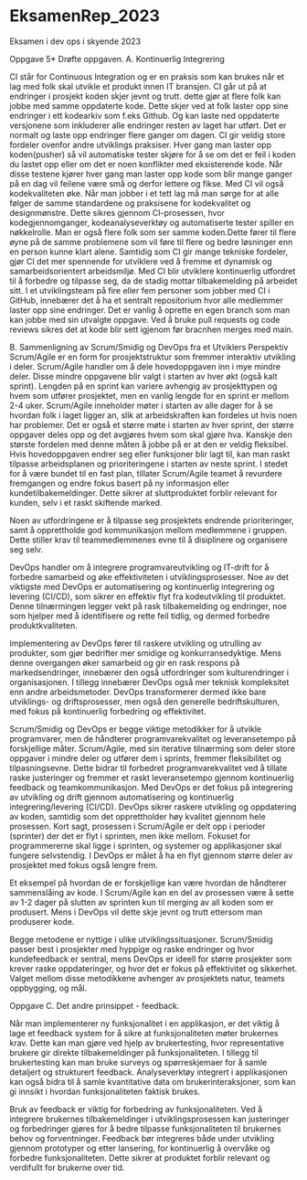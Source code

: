 # EksamenRep_2023
Eksamen i dev ops i skyende 2023

Oppgave 5* Drøfte oppgaven.
A. Kontinuerlig Integrering

CI står for Continuous Integration og er en praksis som kan brukes når et lag med folk skal utvikle et produkt innen IT bransjen. CI går ut på at endringer i prosjekt koden skjer jevnt og trutt. 
dette gjør at flere folk kan jobbe med samme oppdaterte kode. Dette skjer ved at folk laster opp sine endringer i ett kodearkiv som f.eks Github. Og kan laste ned oppdaterte versjonene som inkluderer alle endringer resten av laget har utført. Det er normalt og laste opp endringer flere ganger om dagen.
CI gir veldig store fordeler ovenfor andre utviklings praksiser. Hver gang man laster opp koden(pusher) så vil automatiske tester skjøre for å se om det er feil i koden du lastet opp eller om det er noen konflikter med eksisterende kode. Når disse testene kjører hver gang man laster opp kode som blir mange ganger på en dag vil feilene være små og derfor lettere og fikse. Med CI vil også kodekvaliteten øke. Når man jobber i et tett lag må man sørge for at alle følger de samme standardene og praksisene for kodekvalitet og designmønstre. Dette sikres gjennom CI-prosessen, hvor kodegjennomganger, kodeanalyseverktøy og automatiserte tester spiller en nøkkelrolle. Man er også flere folk som ser samme koden.Dette fører til flere øyne på de samme problemene som vil føre til flere og bedre løsninger enn en person kunne klart alene. Samtidig som CI gir mange tekniske fordeler, gjør CI det mer spennende for utviklere ved å fremme et dynamisk og samarbeidsorientert arbeidsmiljø. Med CI blir utviklere kontinuerlig utfordret til å forbedre og tilpasse seg, da de stadig mottar tilbakemelding på arbeidet sitt.
I et utviklingsteam på fire eller fem personer som jobber med CI i GitHub, innebærer det å ha et sentralt repositorium hvor alle medlemmer laster opp sine endringer. Det er vanlig å oprette en egen branch som man kan jobbe med sin utvalgte oppgave. Ved å bruke pull requests og code reviews sikres det at kode blir sett igjenom før bracnhen merges med main.

B. Sammenligning av Scrum/Smidig og DevOps fra et Utviklers Perspektiv
Scrum/Agile er en form for prosjektstruktur som fremmer interaktiv utvikling i deler. Scrum/Agile handler om å dele hovedoppgaven inn i mye mindre deler. Disse mindre oppgavene blir valgt i starten av hver økt (også kalt sprint). Lengden på en sprint kan variere avhengig av prosjekttypen og hvem som utfører prosjektet, men en vanlig lengde for en sprint er mellom 2-4 uker. Scrum/Agile inneholder møter i starten av alle dager for å se hvordan folk i laget ligger an, slik at arbeidskraften kan fordeles ut hvis noen har problemer. Det er også et større møte i starten av hver sprint, der større oppgaver deles opp og det avgjøres hvem som skal gjøre hva. Kanskje den største fordelen med denne måten å jobbe på er at den er veldig fleksibel. Hvis hovedoppgaven endrer seg eller funksjoner blir lagt til, kan man raskt tilpasse arbeidsplanen og prioriteringene i starten av neste sprint. I stedet for å være bundet til en fast plan, tillater Scrum/Agile teamet å revurdere fremgangen og endre fokus basert på ny informasjon eller kundetilbakemeldinger. Dette sikrer at sluttproduktet forblir relevant for kunden, selv i et raskt skiftende marked.

Noen av utfordringene er å tilpasse seg prosjektets endrende prioriteringer, samt å opprettholde god kommunikasjon mellom medlemmene i gruppen. Dette stiller krav til teammedlemmenes evne til å disiplinere og organisere seg selv.

DevOps handler om å integrere programvareutvikling og IT-drift for å forbedre samarbeid og øke effektiviteten i utviklingsprosesser. Noe av det viktigste med DevOps er automatisering og kontinuerlig integrering og levering (CI/CD), som sikrer en effektiv flyt fra kodeutvikling til produktet. Denne tilnærmingen legger vekt på rask tilbakemelding og endringer, noe som hjelper med å identifisere og rette feil tidlig, og dermed forbedre produktkvaliteten.

Implementering av DevOps fører til raskere utvikling og utrulling av produkter, som gjør bedrifter mer smidige og konkurransedyktige. Mens denne overgangen øker samarbeid og gir en rask respons på markedsendringer, innebærer den også utfordringer som kulturendringer i organisasjonen. I tillegg innebærer DevOps også mer teknisk kompleksitet enn andre arbeidsmetoder. DevOps transformerer dermed ikke bare utviklings- og driftsprosesser, men også den generelle bedriftskulturen, med fokus på kontinuerlig forbedring og effektivitet.

Scrum/Smidig og DevOps er begge viktige metodikker for å utvikle programvarer, men de håndterer programvarekvalitet og leveransetempo på forskjellige måter. Scrum/Agile, med sin iterative tilnærming som deler store oppgaver i mindre deler og utfører dem i sprints, fremmer fleksibilitet og tilpasningsevne. Dette bidrar til forbedret programvarekvalitet ved å tillate raske justeringer og fremmer et raskt leveransetempo gjennom kontinuerlig feedback og teamkommunikasjon. Med DevOps er det fokus på integrering av utvikling og drift gjennom automatisering og kontinuerlig integrering/levering (CI/CD). DevOps sikrer raskere utvikling og oppdatering av koden, samtidig som det opprettholder høy kvalitet gjennom hele prosessen. Kort sagt, prosessen i Scrum/Agile er delt opp i perioder (sprinter) der det er flyt i sprinten, men ikke mellom. Fokuset for programmererne skal ligge i sprinten, og systemer og applikasjoner skal fungere selvstendig. I DevOps er målet å ha en flyt gjennom større deler av prosjektet med fokus også lengre frem.

Et eksempel på hvordan de er forskjellige kan være hvordan de håndterer sammenslåing av kode. I Scrum/Agile kan en del av prosessen være å sette av 1-2 dager på slutten av sprinten kun til merging av all koden som er produsert. Mens i DevOps vil dette skje jevnt og trutt ettersom man produserer kode.

Begge metodene er nyttige i ulike utviklingssituasjoner. Scrum/Smidig passer best i prosjekter med hyppige og raske endringer og hvor kundefeedback er sentral, mens DevOps er ideell for større prosjekter som krever raske oppdateringer, og hvor det er fokus på effektivitet og sikkerhet. Valget mellom disse metodikkene avhenger av prosjektets natur, teamets oppbygging, og mål.

Oppgave C. Det andre prinsippet - feedback.

Når man implementerer ny funksjonalitet i en applikasjon, er det viktig å lage et feedback system for å sikre at funksjonaliteten møter brukernes krav. Dette kan man gjøre ved hjelp av brukertesting, hvor representative brukere gir direkte tilbakemeldinger på funksjonaliteten. I tillegg til brukertesting kan man bruke surveys og spørreskjemaer for å samle detaljert og strukturert feedback. Analyseverktøy integrert i applikasjonen kan også bidra til å samle kvantitative data om brukerinteraksjoner, som kan gi innsikt i hvordan funksjonaliteten faktisk brukes.

Bruk av feedback er viktig for forbedring av funksjonaliteten. Ved å integrere brukernes tilbakemeldinger i utviklingsprosessen kan justeringer og forbedringer gjøres for å bedre tilpasse funksjonaliteten til brukernes behov og forventninger. Feedback bør integreres både under utvikling gjennom prototyper og etter lansering, for kontinuerlig å overvåke og forbedre funksjonaliteten. Dette sikrer at produktet forblir relevant og verdifullt for brukerne over tid.






